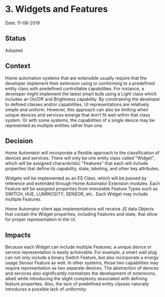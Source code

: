 # 3. Widgets and Features

Date: 11-08-2019

## Status

Adopted  

## Context

Home automation systems that are extensible usually require that the
developer implement their extension using or conforming to a predefined
entity class with predefined controllable capabilities.  For instance, a
developer might implement the latest smart bulb using a Light class which
includes an On/Off and Brightness capability.  By constraining the
developer to defined classes and/or capabilities, UI representations are
relatively simple and uniform.  However, this approach can also be limiting
when unique devices and services emerge that don't fit well within that
class system.  Or with some systems, the capabilities of a single device
may be represented as multiple entities rather than one.

## Decision

Home Automator will incorporate a flexible approach to the classification
of devices and services.  There will only be one entity class called
"Widget", which will be assigned characteristic "Features" that each will
include properties that define its capability, state, labeling, and other
key attributes.

Widgets will be implemented as an ES Class, which will be passed by reference
and extended through Home Automator Extension modules.  Each Feature will
be assigned properties from immutable Feature Types such as SWITCH, HUE,
LUMINOSITY, SENSOR, etc..  Each Widget may include multiple Features.

Home Automator client app implementations will receive JS data Objects that
contain the Widget properties, including Features and state, that allow for
proper representation in the UI.

## Impacts

Because each Widget can include multiple Features, a unique device or service
representation is easily achievable.  For example, a smart wall plug can not
only include a binary Switch Feature, but also incorporate a energy usage
Sensor Feature as well.  In other systems, those two capabilities may require
representation as two separate devices.  The abstraction of devices and
services also significantly normalizes the development of extensions, albeit
while introducing the slight complexity associated with defining feature
properties.  Also, the lack of predefined entity classes naturally introduces
a possible lack of uniformity.